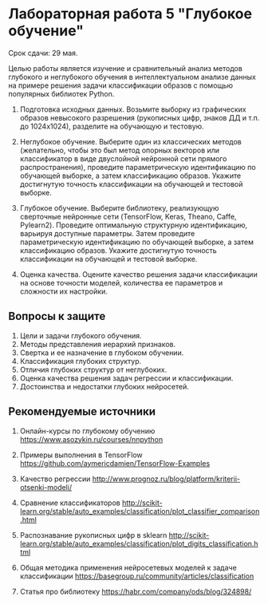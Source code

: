 # Лабораторная работа 5 "Глубокое обучение"

Срок сдачи: 29 мая.

Целью работы является изучение и сравнительный анализ методов глубокого и неглубокого обучения в интеллектуальном анализе данных на примере решения задачи классификации образов с помощью популярных библиотек Python.

1. Подготовка исходных данных. Возьмите выборку из графических образов невысокого разрешения (рукописных цифр, знаков ДД и т.п. до 1024х1024), разделите на обучающую и тестовую.

2. Неглубокое обучение. Выберите один из классических методов (желательно, чтобы это был метод опорных векторов или классификатор в виде двуслойной нейронной сети прямого распространения), проведите параметрическую идентификацию по обучающей выборке, а затем классификацию образов. Укажите достигнутую точность классификации на обучающей и тестовой выборке.

3. Глубокое обучение. Выберите библиотеку, реализующую сверточные нейронные сети (TensorFlow, Keras, Theano, Caffe, Pylearn2). Проведите оптимальную структурную идентификацию, варьируя доступные параметры. Затем проведите параметрическую идентификацию по обучающей выборке, а затем классификацию образов. Укажите достигнутую точность классификации на обучающей и тестовой выборке.

4. Оценка качества. Оцените качество решения задачи классификации на основе точности моделей, количества ее параметров и сложности их настройки.

## Вопросы к защите

1. Цели и задачи глубокого обучения.
2. Методы представления иерархий признаков.
3. Свертка и ее назначение в глубоком обучении.
4. Классификация глубоких структур.
5. Отличия глубоких структур от неглубоких.
6. Оценка качества решения задач регрессии и классификации.
7. Достоинства и недостатки глубоких нейросетей.

## Рекомендуемые источники

1. Онлайн-курсы по глубокому обучению https://www.asozykin.ru/courses/nnpython

2. Примеры выполнения в TensorFlow https://github.com/aymericdamien/TensorFlow-Examples

3. Качество регрессии http://www.prognoz.ru/blog/platform/kriterii-otsenki-modeli/

4. Сравнение классификаторов http://scikit-learn.org/stable/auto_examples/classification/plot_classifier_comparison.html

5. Распознавание рукописных цифр в sklearn http://scikit-learn.org/stable/auto_examples/classification/plot_digits_classification.html

6. Общая методика применения нейросетевых моделей к задаче классификации https://basegroup.ru/community/articles/classification

7. Статья про библиотеку https://habr.com/company/ods/blog/324898/
